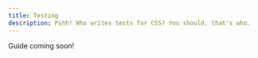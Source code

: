 ```yaml
---
title: Testing
description: Pshh! Who writes tests for CSS? You should, that's who.
---
```


Guide coming soon!
